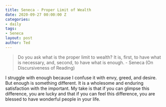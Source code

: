 ```yaml
---
title: Seneca - Proper Limit of Wealth
date: 2020-09-27 00:00:00 Z
categories:
- daily
tags:
- Seneca
layout: post
author: Ted
---
```


> Do you ask what is the proper limit to wealth? It is, first, to have what is necessary, and, second, to have what is enough. - Seneca (On Discursiveness of Reading)

I struggle with enough because I confuse it with envy, greed, and desire. But enough is something different. It is a wholesome and enduring satisfaction with the important. My take is that if you can glimpse this difference, you are lucky and that if you can feel this difference, you are blessed to have wonderful people in your life. 
